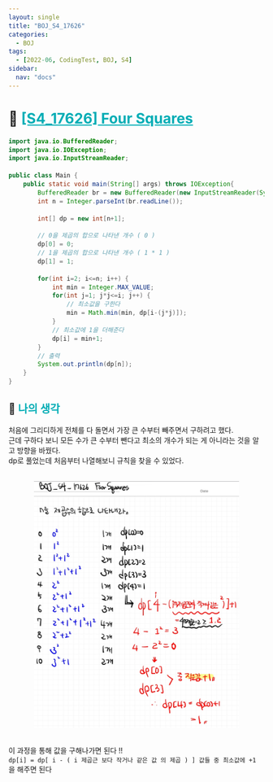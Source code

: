 ```yaml
---
layout: single
title: "BOJ_S4_17626"
categories:
  - BOJ
tags:
  - [2022-06, CodingTest, BOJ, S4]
sidebar:
  nav: "docs"
---
```


# 📁 <b><a style="color:#00adb5" href="https://www.acmicpc.net/problem/17626" target=_blank>[S4_17626] Four Squares</a></b>

```java
import java.io.BufferedReader;
import java.io.IOException;
import java.io.InputStreamReader;

public class Main {
	public static void main(String[] args) throws IOException{
		BufferedReader br = new BufferedReader(new InputStreamReader(System.in));
		int n = Integer.parseInt(br.readLine());

		int[] dp = new int[n+1];

		// 0을 제곱의 합으로 나타낸 개수 ( 0 )
		dp[0] = 0;
		// 1을 제곱의 합으로 나타낸 개수 ( 1 * 1 )
		dp[1] = 1;

		for(int i=2; i<=n; i++) {
			int min = Integer.MAX_VALUE;
			for(int j=1; j*j<=i; j++) {
				// 최소값을 구한다
				min = Math.min(min, dp[i-(j*j)]);
			}
			// 최소값에 1을 더해준다
			dp[i] = min+1;
		}
		// 출력
		System.out.println(dp[n]);
	}
}

```

## 🤔 <b><a style="color:#00adb5">나의 생각</a></b>

처음에 그리디하게 전체를 다 돌면서 가장 큰 수부터 빼주면서 구하려고 했다.<br>
근데 구하다 보니 모든 수가 큰 수부터 뺀다고 최소의 개수가 되는 게 아니라는 것을 알고 방향을 바꿨다.<br>
dp로 풀었는데 처음부터 나열해보니 규칙을 찾을 수 있었다.<br>

<br>
<center>
    <img width="80%" src="./../../images/17626.jpg">
</center>
<br>

이 과정을 통해 값을 구해나가면 된다 !!<br>
`dp[i] = dp[ i - ( i 제곱근 보다 작거나 같은 값 의 제곱 ) ] 값들 중 최소값에 +1` 을 해주면 된다<br>

